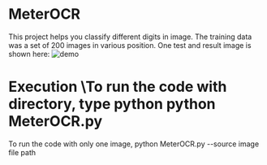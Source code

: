 # MeterOCR
This project helps you classify different digits in image.
The training data was a set of 200 images in various position. One test and result image is shown here:
![demo](https://user-images.githubusercontent.com/87801152/130983373-a5ae1854-067e-4d97-b135-5efa770e54b7.png)
# Execution \To run the code with directory, type python python MeterOCR.py  <br />
To run the code with only one image, python MeterOCR.py --source image file path
